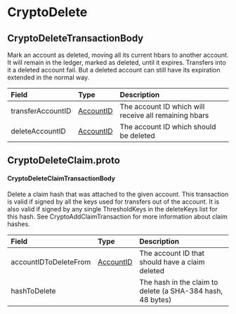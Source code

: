 # CryptoDelete

## CryptoDeleteTransactionBody

Mark an account as deleted, moving all its current hbars to another account. It will remain in the ledger, marked as deleted, until it expires. Transfers into it a deleted account fail. But a deleted account can still have its expiration extended in the normal way.

| Field | Type | Description |
| :--- | :--- | :--- |
| transferAccountID | [AccountID](../basic-types/accountid.md) | The account ID which will receive all remaining hbars |
| deleteAccountID | [AccountID](../basic-types/accountid.md) | The account ID which should be deleted |

## CryptoDeleteClaim.proto

#### CryptoDeleteClaimTransactionBody

Delete a claim hash that was attached to the given account. This transaction is valid if signed by all the keys used for transfers out of the account. It is also valid if signed by any single ThresholdKeys in the deleteKeys list for this hash. See CryptoAddClaimTransaction for more information about claim hashes.

| Field | Type | Description |
| :--- | :--- | :--- |
| accountIDToDeleteFrom | [AccountID](../basic-types/accountid.md) | The account ID that should have a claim deleted |
| hashToDelete |  | The hash in the claim to delete \(a SHA-384 hash, 48 bytes\) |

